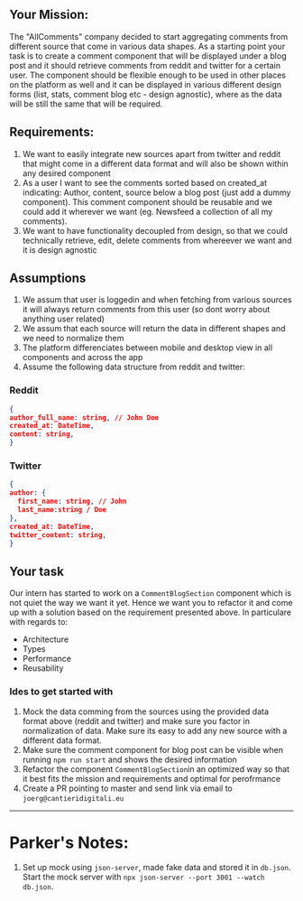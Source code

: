## Your Mission:

The "AllComments" company decided to start aggregating comments from different source that come in various data shapes. As a starting point your task is to create a comment component that will be displayed under a blog post and it should retrieve comments from reddit and twitter for a certain user. The component should be flexible enough to be used in other places on the platform as well and it can be displayed in various different design forms (list, stats, comment blog etc - design agnostic), where as the data will be still the same that will be required.

## Requirements:

1. We want to easily integrate new sources apart from twitter and reddit that might come in a different data format and will also be shown within any desired component
2. As a user I want to see the comments sorted based on created_at indicating: Author, content, source below a blog post (just add a dummy component). This comment component should be reusable and we could add it wherever we want (eg. Newsfeed a collection of all my comments).
3. We want to have functionality decoupled from design, so that we could technically retrieve, edit, delete comments from whereever we want and it is design agnostic

## Assumptions

1. We assum that user is loggedin and when fetching from various sources it will always return comments from this user (so dont worry about anything user related)
2. We assum that each source will return the data in different shapes and we need to normalize them
3. The platform differenciates between mobile and desktop view in all components and across the app
4. Assume the following data structure from reddit and twitter:

### Reddit

```json
{
author_full_name: string, // John Doe
created_at: DateTime,
content: string,
}
```

### Twitter

```json
{
author: {
  first_name: string, // John
  last_name:string / Doe
},
created_at: DateTime,
twitter_content: string,
}
```

## Your task

Our intern has started to work on a `CommentBlogSection` component which is not quiet the way we want it yet. Hence we want you to refactor it and
come up with a solution based on the requirement presented above. In particulare with regards to:

- Architecture
- Types
- Performance
- Reusability

### Ides to get started with

1. Mock the data comming from the sources using the provided data format above (reddit and twitter) and make sure you factor in normalization of data. Make sure its easy to add any new source with a different data format.
2. Make sure the comment component for blog post can be visible when running `npm run start` and shows the desired information
3. Refactor the component `CommentBlogSection`in an optimized way so that it best fits the mission and requirements and optimal for perofrmance
4. Create a PR pointing to master and send link via email to `joerg@cantieridigitali.eu`

---

# Parker's Notes:

1. Set up mock using `json-server`, made fake data and stored it in `db.json`. Start the mock server with `npx json-server --port 3001 --watch db.json`.
